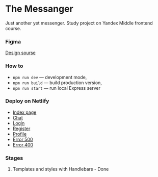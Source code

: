 # The Messanger

Just another yet messenger.
Study project on Yandex Middle frontend course.

### Figma

[Design sourse](https://www.figma.com/file/mj1lQYpGkFpQpHsU23OUKj/Pet_chat?node-id=1%3A596&mode=dev)

### How to

- `npm run dev` — development mode,
- `npm run build` — build production version,
- `npm run start` — run local Express server

### Deploy on Netlify

- [Index page](https://endearing-liger-9e2463.netlify.app)
- [Chat](https://endearing-liger-9e2463.netlify.app/pages/chat/chat)
- [Login](https://endearing-liger-9e2463.netlify.app/pages/login/login)
- [Register](https://endearing-liger-9e2463.netlify.app/pages/register/register)
- [Profile](https://endearing-liger-9e2463.netlify.app/pages/profile/profile)
- [Error 500](https://endearing-liger-9e2463.netlify.app/pages/500/500)
- [Error 400](https://endearing-liger-9e2463.netlify.app/pages/400/400)

### Stages

1. Templates and styles with Handlebars - Done
